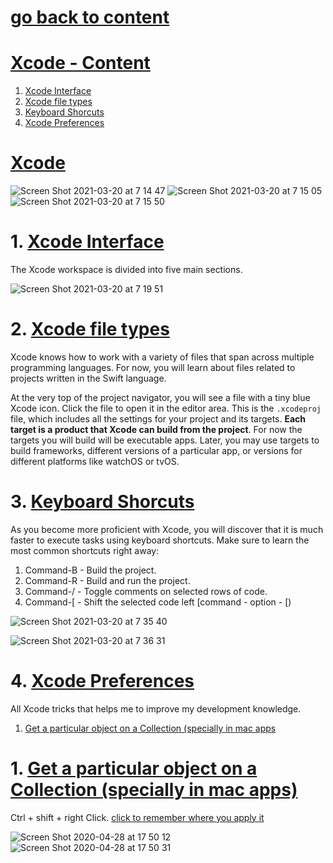 # [go back to content](https://github.com/c4arl0s/AppDevelopmentWithSwift#1-getting-started-with-app-development)

# [Xcode - Content](https://github.com/c4arl0s/Xcode#go-back-to-content)

1. [Xcode Interface](https://github.com/c4arl0s/Xcode#1-xcode-interface)
2. [Xcode file types](https://github.com/c4arl0s/Xcode#2-xcode-file-types)
3. [Keyboard Shorcuts](https://github.com/c4arl0s/Xcode#2-keyboard-shorcuts)
4. [Xcode Preferences](https://github.com/c4arl0s/Xcode#3-xcode-preferences)

# [Xcode](https://github.com/c4arl0s/Xcode#xcode---content)

![Screen Shot 2021-03-20 at 7 14 47](https://user-images.githubusercontent.com/24994818/111870725-f9b6ee80-894b-11eb-94e5-d238ce11dbf9.png)
![Screen Shot 2021-03-20 at 7 15 05](https://user-images.githubusercontent.com/24994818/111870739-0c312800-894c-11eb-8396-d9a236dda046.png)
![Screen Shot 2021-03-20 at 7 15 50](https://user-images.githubusercontent.com/24994818/111870748-1d7a3480-894c-11eb-9024-d9b298b5b408.png)

# 1. [Xcode Interface](https://github.com/c4arl0s/Xcode#xcode---content)

The Xcode workspace is divided into five main sections.

![Screen Shot 2021-03-20 at 7 19 51](https://user-images.githubusercontent.com/24994818/111870934-1f90c300-894d-11eb-9e3c-4ffe158cfd99.png)
# 2. [Xcode file types]()

Xcode knows how to work with a variety of files that span across multiple programming languages. For now, you will learn about files related to projects written in the Swift language.

At the very top of the project navigator, you will see a file with a tiny blue Xcode icon. Click the file to open it in the editor area. This is the `.xcodeproj` file, which includes all the settings for your project and its targets. **Each target is a product that Xcode can build from the project**. For now the targets you will build will be executable apps. Later, you may use targets to build frameworks, different versions of a particular app, or versions for different platforms like watchOS or tvOS.

# 3. [Keyboard Shorcuts](https://github.com/c4arl0s/Xcode#xcode---content)

As you become more proficient with Xcode, you will discover that it is much faster to execute tasks using keyboard shortcuts. Make sure to learn the most common shortcuts right away:

1. Command-B - Build the project.
2. Command-R - Build and run the project.
3. Command-/ - Toggle comments on selected rows of code.
4. Command-[ - Shift the selected code left [command - option - [)

![Screen Shot 2021-03-20 at 7 35 40](https://user-images.githubusercontent.com/24994818/111871322-e5282580-894e-11eb-8595-3bdfde9f8383.png)

![Screen Shot 2021-03-20 at 7 36 31](https://user-images.githubusercontent.com/24994818/111871342-00933080-894f-11eb-8893-b15f39d4d6db.png)

# 4. [Xcode Preferences](https://github.com/c4arl0s/Xcode#xcode---content)

All Xcode tricks that helps me to improve my development knowledge.

1. [Get a particular object on a Collection (specially in mac apps]()

# 1. [Get a particular object on a Collection (specially in mac apps)]()

Ctrl + shift + right Click. [click to remember where you apply it](https://github.com/c4arl0s/28YourFirstCocoaApplication#select-an-particular-object-ctrlshift-right-click)

![Screen Shot 2020-04-28 at 17 50 12](https://user-images.githubusercontent.com/24994818/80546458-4af87100-897b-11ea-8c03-1d3577776e44.png)
![Screen Shot 2020-04-28 at 17 50 31](https://user-images.githubusercontent.com/24994818/80546465-4d5acb00-897b-11ea-85fd-ca5c236b468b.png)
